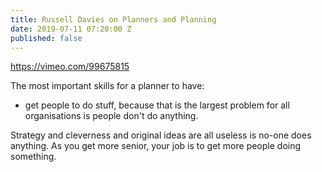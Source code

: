 ```yaml
---
title: Russell Davies on Planners and Planning
date: 2019-07-11 07:20:00 Z
published: false
---
```


https://vimeo.com/99675815

The most important skills for a planner to have:
* get people to do stuff, because that is the largest problem for all organisations is people don't do anything.

Strategy and cleverness and original ideas are all useless is no-one does anything. As you get more senior, your job is to get more people doing something.